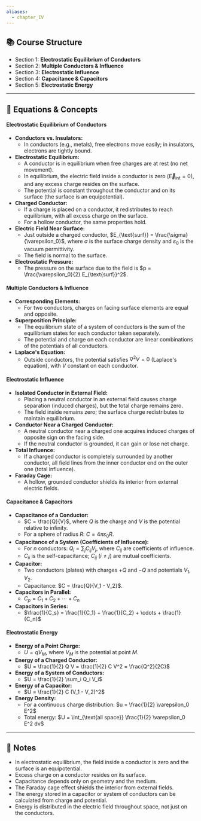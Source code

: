 ```yaml
---
aliases:
  - chapter_IV
---
```


## 📚 Course Structure
- Section 1: **Electrostatic Equilibrium of Conductors**
- Section 2: **Multiple Conductors & Influence**
- Section 3: **Electrostatic Influence**
- Section 4: **Capacitance & Capacitors**
- Section 5: **Electrostatic Energy**

---
## 📐 Equations & Concepts
#### Electrostatic Equilibrium of Conductors
- **Conductors vs. Insulators:**
  - In conductors (e.g., metals), free electrons move easily; in insulators, electrons are tightly bound.
- **Electrostatic Equilibrium:**
  - A conductor is in equilibrium when free charges are at rest (no net movement).
  - In equilibrium, the electric field inside a conductor is zero ($\vec{E}_{\text{int}} = 0$), and any excess charge resides on the surface.
  - The potential is constant throughout the conductor and on its surface (the surface is an equipotential).
- **Charged Conductor:**
  - If a charge is placed on a conductor, it redistributes to reach equilibrium, with all excess charge on the surface.
  - For a hollow conductor, the same properties hold.
- **Electric Field Near Surface:**
  - Just outside a charged conductor, $E_{\text{surf}} = \frac{\sigma}{\varepsilon_0}$, where $\sigma$ is the surface charge density and $\varepsilon_0$ is the vacuum permittivity.
  - The field is normal to the surface.
- **Electrostatic Pressure:**
  - The pressure on the surface due to the field is $p = \frac{\varepsilon_0}{2} E_{\text{surf}}^2$.

#### Multiple Conductors & Influence
- **Corresponding Elements:**
  - For two conductors, charges on facing surface elements are equal and opposite.
- **Superposition Principle:**
  - The equilibrium state of a system of conductors is the sum of the equilibrium states for each conductor taken separately.
  - The potential and charge on each conductor are linear combinations of the potentials of all conductors.
- **Laplace's Equation:**
  - Outside conductors, the potential satisfies $\nabla^2 V = 0$ (Laplace's equation), with $V$ constant on each conductor.

#### Electrostatic Influence
- **Isolated Conductor in External Field:**
  - Placing a neutral conductor in an external field causes charge separation (induced charges), but the total charge remains zero.
  - The field inside remains zero; the surface charge redistributes to maintain equilibrium.
- **Conductor Near a Charged Conductor:**
  - A neutral conductor near a charged one acquires induced charges of opposite sign on the facing side.
  - If the neutral conductor is grounded, it can gain or lose net charge.
- **Total Influence:**
  - If a charged conductor is completely surrounded by another conductor, all field lines from the inner conductor end on the outer one (total influence).
- **Faraday Cage:**
  - A hollow, grounded conductor shields its interior from external electric fields.

#### Capacitance & Capacitors
- **Capacitance of a Conductor:**
  - $C = \frac{Q}{V}$, where $Q$ is the charge and $V$ is the potential relative to infinity.
  - For a sphere of radius $R$: $C = 4\pi\varepsilon_0 R$.
- **Capacitance of a System (Coefficients of Influence):**
  - For $n$ conductors: $Q_i = \sum_j C_{ij} V_j$, where $C_{ij}$ are coefficients of influence.
  - $C_{ii}$ is the self-capacitance; $C_{ij}$ ($i \neq j$) are mutual coefficients.
- **Capacitor:**
  - Two conductors (plates) with charges $+Q$ and $-Q$ and potentials $V_1$, $V_2$.
  - Capacitance: $C = \frac{Q}{V_1 - V_2}$.
- **Capacitors in Parallel:**
  - $C_p = C_1 + C_2 + \cdots + C_n$
- **Capacitors in Series:**
  - $\frac{1}{C_s} = \frac{1}{C_1} + \frac{1}{C_2} + \cdots + \frac{1}{C_n}$

#### Electrostatic Energy
- **Energy of a Point Charge:**
  - $U = q V_M$, where $V_M$ is the potential at point $M$.
- **Energy of a Charged Conductor:**
  - $U = \frac{1}{2} Q V = \frac{1}{2} C V^2 = \frac{Q^2}{2C}$
- **Energy of a System of Conductors:**
  - $U = \frac{1}{2} \sum_i Q_i V_i$
- **Energy of a Capacitor:**
  - $U = \frac{1}{2} C (V_1 - V_2)^2$
- **Energy Density:**
  - For a continuous charge distribution: $u = \frac{1}{2} \varepsilon_0 E^2$
  - Total energy: $U = \int_{\text{all space}} \frac{1}{2} \varepsilon_0 E^2 dv$

---
## 📝 Notes
- In electrostatic equilibrium, the field inside a conductor is zero and the surface is an equipotential.
- Excess charge on a conductor resides on its surface.
- Capacitance depends only on geometry and the medium.
- The Faraday cage effect shields the interior from external fields.
- The energy stored in a capacitor or system of conductors can be calculated from charge and potential.
- Energy is distributed in the electric field throughout space, not just on the conductors.
